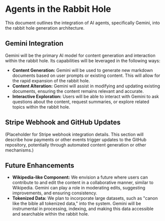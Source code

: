 # Agents in the Rabbit Hole

This document outlines the integration of AI agents, specifically Gemini, into the rabbit hole generation architecture.

## Gemini Integration

Gemini will be the primary AI model for content generation and interaction within the rabbit hole. Its capabilities will be leveraged in the following ways:

*   **Content Generation:** Gemini will be used to generate new markdown documents based on user prompts or existing content. This will allow for the rapid expansion of the rabbit hole.
*   **Content Alteration:** Gemini will assist in modifying and updating existing documents, ensuring the content remains relevant and accurate.
*   **Interactive Exploration:** Users will be able to interact with Gemini to ask questions about the content, request summaries, or explore related topics within the rabbit hole.

## Stripe Webhook and GitHub Updates

(Placeholder for Stripe webhook integration details. This section will describe how payments or other events trigger updates to the GitHub repository, potentially through automated content generation or other mechanisms.)

## Future Enhancements

*   **Wikipedia-like Component:** We envision a future where users can contribute to and edit the content in a collaborative manner, similar to Wikipedia. Gemini can play a role in moderating edits, suggesting improvements, and ensuring consistency.
*   **Tokenized Data:** We plan to incorporate large datasets, such as "canon like the bible all tokenized data," into the system. Gemini will be instrumental in processing, indexing, and making this data accessible and searchable within the rabbit hole.
